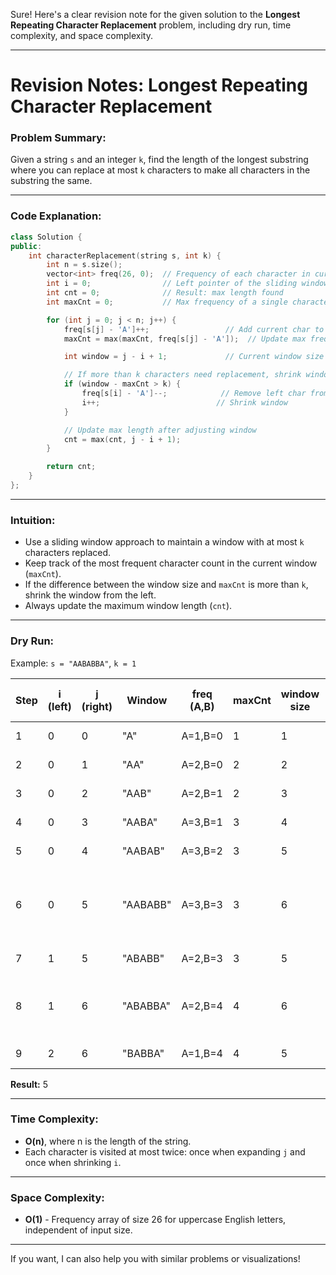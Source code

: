 Sure! Here's a clear revision note for the given solution to the **Longest Repeating Character Replacement** problem, including dry run, time complexity, and space complexity.

---

# Revision Notes: Longest Repeating Character Replacement

### Problem Summary:

Given a string `s` and an integer `k`, find the length of the longest substring where you can replace at most `k` characters to make all characters in the substring the same.

---

### Code Explanation:

```cpp
class Solution {
public:
    int characterReplacement(string s, int k) {
        int n = s.size();
        vector<int> freq(26, 0);  // Frequency of each character in current window
        int i = 0;                // Left pointer of the sliding window
        int cnt = 0;              // Result: max length found
        int maxCnt = 0;           // Max frequency of a single character in the current window

        for (int j = 0; j < n; j++) {
            freq[s[j] - 'A']++;                 // Add current char to window frequency
            maxCnt = max(maxCnt, freq[s[j] - 'A']);  // Update max frequency in window

            int window = j - i + 1;             // Current window size

            // If more than k characters need replacement, shrink window from left
            if (window - maxCnt > k) {
                freq[s[i] - 'A']--;            // Remove left char from freq count
                i++;                          // Shrink window
            }

            // Update max length after adjusting window
            cnt = max(cnt, j - i + 1);
        }

        return cnt;
    }
};
```

---

### Intuition:

* Use a sliding window approach to maintain a window with at most `k` characters replaced.
* Keep track of the most frequent character count in the current window (`maxCnt`).
* If the difference between the window size and `maxCnt` is more than `k`, shrink the window from the left.
* Always update the maximum window length (`cnt`).

---

### Dry Run:

Example:
`s = "AABABBA"`, `k = 1`

| Step | i (left) | j (right) | Window   | freq (A,B) | maxCnt | window size | window-maxCnt | Condition               | Action                                   | cnt (max length) |
| ---- | -------- | --------- | -------- | ---------- | ------ | ----------- | ------------- | ----------------------- | ---------------------------------------- | ---------------- |
| 1    | 0        | 0         | "A"      | A=1,B=0    | 1      | 1           | 0             | 1 ≤ k                   | Update cnt=1                             | 1                |
| 2    | 0        | 1         | "AA"     | A=2,B=0    | 2      | 2           | 0             | 2 ≤ k                   | Update cnt=2                             | 2                |
| 3    | 0        | 2         | "AAB"    | A=2,B=1    | 2      | 3           | 1             | 2 ≤ k                   | Update cnt=3                             | 3                |
| 4    | 0        | 3         | "AABA"   | A=3,B=1    | 3      | 4           | 1             | 3 ≤ k                   | Update cnt=4                             | 4                |
| 5    | 0        | 4         | "AABAB"  | A=3,B=2    | 3      | 5           | 2             | 3 ≤ k                   | Update cnt=5                             | 5                |
| 6    | 0        | 5         | "AABABB" | A=3,B=3    | 3      | 6           | 3             | 3 > k (since 6-3=3 > 1) | Shrink window from left: i=1, freq\[A]-- | 5                |
| 7    | 1        | 5         | "ABABB"  | A=2,B=3    | 3      | 5           | 2             | 3 ≤ k                   | Update cnt=5                             | 5                |
| 8    | 1        | 6         | "ABABBA" | A=2,B=4    | 4      | 6           | 2             | 4 > k (6-4=2 > 1)       | Shrink window: i=2, freq\[A]--           | 5                |
| 9    | 2        | 6         | "BABBA"  | A=1,B=4    | 4      | 5           | 1             | 4 ≤ k                   | Update cnt=5                             | 5                |

**Result:** 5

---

### Time Complexity:

* **O(n)**, where n is the length of the string.
* Each character is visited at most twice: once when expanding `j` and once when shrinking `i`.

---

### Space Complexity:

* **O(1)** - Frequency array of size 26 for uppercase English letters, independent of input size.

---

If you want, I can also help you with similar problems or visualizations!

